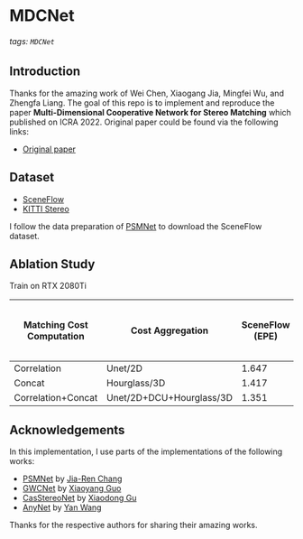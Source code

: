 # MDCNet
###### tags: `MDCNet`
## Introduction
Thanks for the amazing work of Wei Chen, Xiaogang Jia, Mingfei Wu, and Zhengfa Liang. The goal of this repo is to implement and reproduce the paper **Multi-Dimensional Cooperative Network for Stereo Matching** which published on ICRA 2022. Original paper could be found via the following links:
* [Original paper](https://ieeexplore.ieee.org/document/9627805)

## Dataset
* [SceneFlow](http://www.cvlibs.net/datasets/kitti/eval_stereo.php)
* [KITTI Stereo](https://lmb.informatik.uni-freiburg.de/resources/datasets/SceneFlowDatasets.en.html)

I follow the data preparation of [PSMNet](https://github.com/JiaRenChang/PSMNet/tree/master/dataset) to download the SceneFlow dataset. 
## Ablation Study
Train on RTX 2080Ti

| Matching Cost Computation | Cost Aggregation         | SceneFlow (EPE) | KITTI 2015 D1-all (%) | KITTI 2012 D1-all (%) | Time(s) |
| ------------------------- | ------------------------ | --------------- | --------------------- | --------------------- | ------- |
| Correlation               | Unet/2D                  | 1.647           | 3.93%                 |                       | 0.043   |
| Concat                    | Hourglass/3D             | 1.417           | 2.13%                 |                       | 0.243   |
| Correlation+Concat        | Unet/2D+DCU+Hourglass/3D | 1.351           | 3.29%                 |                       | 0.073   |

## Acknowledgements
In this implementation, I use parts of the implementations of the following works:
* [PSMNet](https://github.com/JiaRenChang/PSMNet) by [Jia-Ren Chang](https://jiarenchang.github.io/)
* [GWCNet](https://github.com/xy-guo/GwcNet) by [Xiaoyang Guo](https://github.com/xy-guo)
* [CasStereoNet](https://github.com/hz-ants/cascade-mvsnet) by [Xiaodong Gu](https://github.com/gxd1994)
* [AnyNet](https://github.com/mileyan/AnyNet) by [Yan Wang](https://www.cs.cornell.edu/~yanwang/)

Thanks for the respective authors for sharing their amazing works.